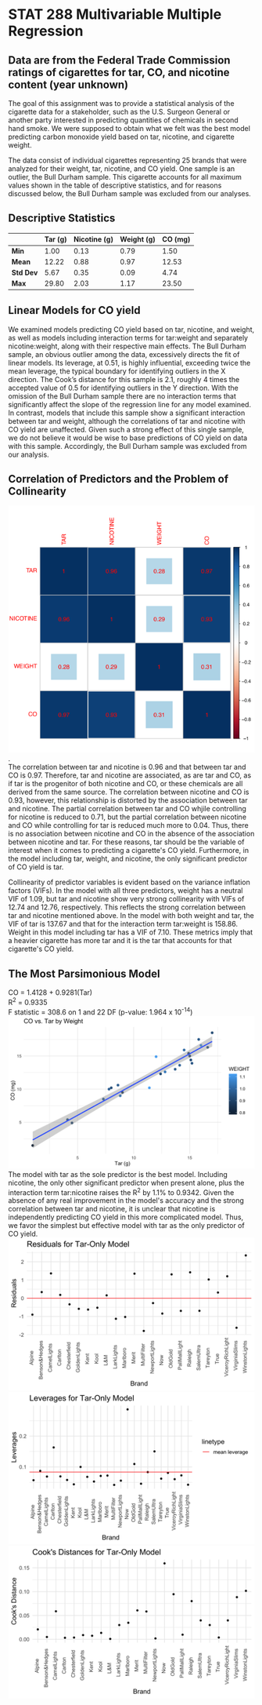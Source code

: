 <!-- This is the README for the STAT288 cigarette project repository -->

# STAT 288 Multivariable Multiple Regression

## Data are from the Federal Trade Commission ratings of cigarettes for tar, CO, and nicotine content (year unknown)

The goal of this assignment was to provide a statistical analysis of the cigarette data for a stakeholder, such as the U.S. Surgeon General or another party interested in predicting quantities of chemicals in second hand smoke.  We were supposed to obtain what we felt was the best model predicting carbon monoxide yield based on tar, nicotine, and cigarette weight.

The data consist of individual cigarettes representing 25 brands that were analyzed for their weight, tar, nicotine, and CO yield.  One sample is an outlier, the Bull Durham sample.  This cigarette  accounts for all maximum values shown in the table of descriptive statistics, and for reasons discussed below, the Bull Durham sample was excluded from our analyses. 

## Descriptive Statistics

|        | Tar (g) | Nicotine (g) | Weight (g) | CO (mg)
---------|---------|--------------|------------|--------
 **Min** | 1.00 | 0.13 | 0.79 | 1.50
 **Mean** | 12.22 | 0.88 | 0.97 | 12.53
 **Std Dev** | 5.67 | 0.35 | 0.09 | 4.74
 **Max** | 29.80 | 2.03 | 1.17 | 23.50

## Linear Models for CO yield

We examined models predicting CO yield based on tar, nicotine, and weight, as well as models including interaction terms for tar:weight and separately nicotine:weight, along with their respective main effects. The Bull Durham sample, an obvious outlier among the data, excessively directs the fit of linear models. Its leverage, at 0.51, is highly influential, exceeding twice the mean leverage, the typical boundary for identifying outliers in the X direction.  The Cook’s distance for this sample is 2.1, roughly 4 times the accepted value of 0.5 for identifying outliers in the Y direction. With the omission of the Bull Durham sample there are no interaction terms that significantly affect the slope of the regression line for any model examined. In contrast, models that include this sample show a significant interaction between tar and weight, although the correlations of tar and nicotine with CO yield are unaffected. Given such a strong effect of this single sample, we do not believe it would be wise to base predictions of CO yield on data with this sample. Accordingly, the Bull Durham sample was excluded from our analysis.

## Correlation of Predictors and the Problem of Collinearity

![Correlation plot for cigarette data](images/corrplot.png).    
The correlation between tar and nicotine is 0.96 and that between tar and CO is 0.97. Therefore, tar and nicotine are associated, as are tar and CO, as if tar is the progenitor of both nicotine and CO, or these chemicals are all derived from the same source. The correlation between nicotine and CO is 0.93, however, this relationship is distorted by the association between tar and nicotine.  The partial correlation between tar and CO whjile controlling for nicotine is reduced to 0.71, but the partial correlation between nicotine and CO while controlling for tar is reduced much more to 0.04.  Thus, there is no association between nicotine and CO in the absence of the association between nicotine and tar.  For these reasons, tar should be the variable of interest when it comes to predicting a cigarette's CO yield.  Furthermore, in the model including tar, weight, and nicotine, the only significant predictor of CO yield is tar.

Collinearity of predictor variables is evident based on the variance inflation factors (VIFs). In the model with all three predictors, weight has a neutral VIF of 1.09, but tar and nicotine show very strong collinearity with VIFs of 12.74 and 12.76, respectively. This reflects the strong correlation between tar and nicotine mentioned above. In the model with both weight and tar, the VIF of tar is 137.67 and that for the interaction term tar:weight is 158.86.  Weight in this model including tar has a VIF of 7.10.  These metrics imply that a heavier cigarette has more tar and it is the tar that accounts for that cigarette's CO yield.

## The Most Parsimonious Model

CO = 1.4128 + 0.9281(Tar)  
R<sup>2</sup> = 0.9335  
F statistic = 308.6 on 1 and 22 DF (p-value: 1.964 x 10<sup>-14</sup>)  
![Plot of CO by tar fit by model with tar as the only predictor](images/tarOnly.png)
The model with tar as the sole predictor is the best model.  Including nicotine, the only other significant predictor when present alone, plus the interaction term tar:nicotine raises the R<sup>2</sup> by 1.1% to 0.9342.  Given the absence of any real improvement in the model's accuracy and the strong correlation between tar and nicotine, it is unclear that nicotine is independently predicting CO yield in this more complicated model.  Thus, we favor the simplest but effective model with tar as the only predictor of CO yield.
![Plot of residuals for tar only model](images/tarOnlyResids.png) ![Plot of leverages for tar only model](images/tarOnlyLevs.png) ![Plot of Cook's distances for tar only model](images/tarOnlyCooks.png)
